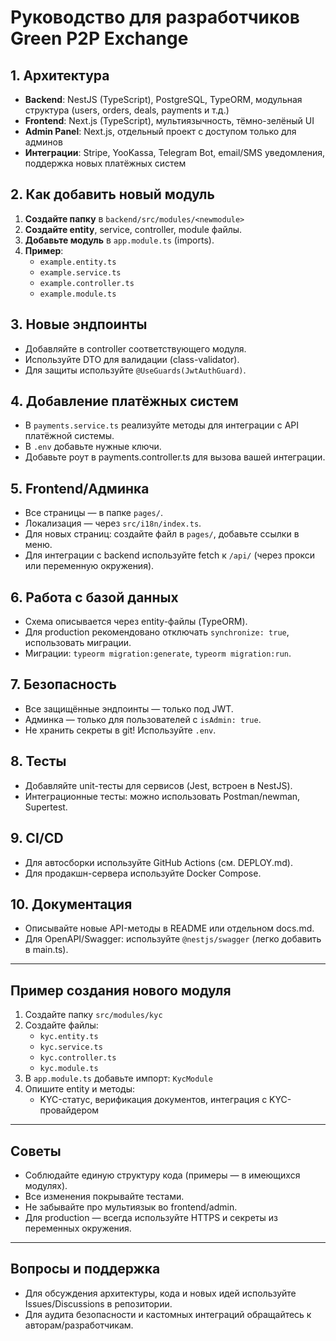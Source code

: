# Руководство для разработчиков Green P2P Exchange

## 1. Архитектура

- **Backend**: NestJS (TypeScript), PostgreSQL, TypeORM, модульная структура (users, orders, deals, payments и т.д.)
- **Frontend**: Next.js (TypeScript), мультиязычность, тёмно-зелёный UI
- **Admin Panel**: Next.js, отдельный проект с доступом только для админов
- **Интеграции**: Stripe, YooKassa, Telegram Bot, email/SMS уведомления, поддержка новых платёжных систем

## 2. Как добавить новый модуль

1. **Создайте папку** в `backend/src/modules/<newmodule>`
2. **Создайте entity**, service, controller, module файлы.
3. **Добавьте модуль** в `app.module.ts` (imports).
4. **Пример**:
    - `example.entity.ts`
    - `example.service.ts`
    - `example.controller.ts`
    - `example.module.ts`

## 3. Новые эндпоинты

- Добавляйте в controller соответствующего модуля.
- Используйте DTO для валидации (class-validator).
- Для защиты используйте `@UseGuards(JwtAuthGuard)`.

## 4. Добавление платёжных систем

- В `payments.service.ts` реализуйте методы для интеграции с API платёжной системы.
- В `.env` добавьте нужные ключи.
- Добавьте роут в payments.controller.ts для вызова вашей интеграции.

## 5. Frontend/Админка

- Все страницы — в папке `pages/`.
- Локализация — через `src/i18n/index.ts`.
- Для новых страниц: создайте файл в `pages/`, добавьте ссылки в меню.
- Для интеграции с backend используйте fetch к `/api/` (через прокси или переменную окружения).

## 6. Работа с базой данных

- Схема описывается через entity-файлы (TypeORM).
- Для production рекомендовано отключать `synchronize: true`, использовать миграции.
- Миграции: `typeorm migration:generate`, `typeorm migration:run`.

## 7. Безопасность

- Все защищённые эндпоинты — только под JWT.
- Админка — только для пользователей с `isAdmin: true`.
- Не хранить секреты в git! Используйте `.env`.

## 8. Тесты

- Добавляйте unit-тесты для сервисов (Jest, встроен в NestJS).
- Интеграционные тесты: можно использовать Postman/newman, Supertest.

## 9. CI/CD

- Для автосборки используйте GitHub Actions (см. DEPLOY.md).
- Для продакшн-сервера используйте Docker Compose.

## 10. Документация

- Описывайте новые API-методы в README или отдельном docs.md.
- Для OpenAPI/Swagger: используйте `@nestjs/swagger` (легко добавить в main.ts).

---

## Пример создания нового модуля

1. Создайте папку `src/modules/kyc`
2. Создайте файлы:
    - `kyc.entity.ts`
    - `kyc.service.ts`
    - `kyc.controller.ts`
    - `kyc.module.ts`
3. В `app.module.ts` добавьте импорт: `KycModule`
4. Опишите entity и методы:
    - KYC-статус, верификация документов, интеграция с KYC-провайдером

---

## Советы

- Соблюдайте единую структуру кода (примеры — в имеющихся модулях).
- Все изменения покрывайте тестами.
- Не забывайте про мультиязык во frontend/admin.
- Для production — всегда используйте HTTPS и секреты из переменных окружения.

---

## Вопросы и поддержка

- Для обсуждения архитектуры, кода и новых идей используйте Issues/Discussions в репозитории.
- Для аудита безопасности и кастомных интеграций обращайтесь к авторам/разработчикам.
